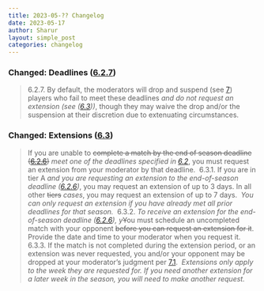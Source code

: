 ```yaml
---
title: 2023-05-?? Changelog
date: 2023-05-17
author: Sharur
layout: simple_post
categories: changelog
---
```

### Changed: Deadlines ([6.2.7](/rules#6.2.7))

> 6.2.7. By default, the moderators will drop and suspend (see [7](#7)) players who fail to meet these deadlines *and do not request an extension (see ([6.3](/rules#6.3)))*, though they may waive the drop and/or the suspension at their discretion due to extenuating circumstances.

### Changed: Extensions ([6.3](/rules#6.3))

> If you are unable to ~~complete a match by the end of season deadline ([6.2.6](#6.2.6))~~ *meet one of the deadlines specified in [6.2](/rules#6.2)*, you must request an extension from your moderator by that deadline.
>﻿
> 6.3.1. If you are in tier A *and you are requesting an extension to the end-of-season deadline ([6.2.6](/rules#6.2.6))*, you may request an extension of up to 3 days. In all other ~~tiers~~ *cases*, you may request an extension of up to 7 days.
>﻿
> *You can only request an extension if you have already met all prior deadlines for that season.*
>﻿
> 6.3.2. *To receive an extension for the end-of-season deadline ([6.2.6](/rules#6.2.6)), y*~~Y~~ou must schedule an uncompleted match with your opponent ~~before you can request an extension for it~~. Provide the date and time to your moderator when you request it.
>﻿
> 6.3.3. If the match is not completed during the extension period, or an extension was never requested, you and/or your opponent may be dropped at your moderator’s judgment per [7.1](#7.1).
>﻿
> *Extensions only apply to the week they are requested for. If you need another extension for a later week in the season, you will need to make another request.*